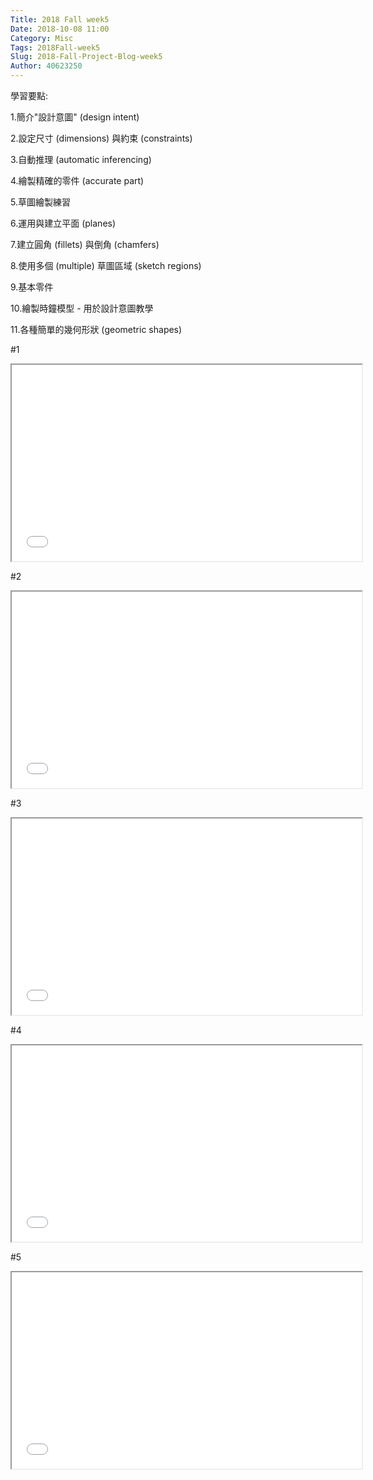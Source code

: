 ```yaml
---
Title: 2018 Fall week5
Date: 2018-10-08 11:00
Category: Misc
Tags: 2018Fall-week5
Slug: 2018-Fall-Project-Blog-week5
Author: 40623250
---
```



<!-- PELICAN_END_SUMMARY -->
學習要點:

1.簡介"設計意圖" (design intent)

2.設定尺寸 (dimensions) 與約束 (constraints)

3.自動推理 (automatic inferencing)

4.繪製精確的零件 (accurate part)

5.草圖繪製練習

6.運用與建立平面 (planes)

7.建立圓角 (fillets) 與倒角 (chamfers)

8.使用多個 (multiple) 草圖區域 (sketch regions)

9.基本零件

10.繪製時鐘模型 - 用於設計意圖教學

11.各種簡單的幾何形狀 (geometric shapes)

#1
<iframe width="560" height="314" src="//www.youtube.com/embed/WcPcmmMB7q0" allowfullscreen="allowfullscreen"></iframe>

#2
<iframe width="560" height="314" src="//www.youtube.com/embed/C0di2rktB7o" allowfullscreen="allowfullscreen"></iframe>

#3
<iframe width="560" height="314" src="//www.youtube.com/embed/tWb8IWIigzY" allowfullscreen="allowfullscreen"></iframe>

#4
<iframe width="560" height="314" src="//www.youtube.com/embed/OHLt5oDvqtY" allowfullscreen="allowfullscreen"></iframe>

#5
<iframe width="560" height="314" src="//www.youtube.com/embed/uwgFfjCHBk4?t=38s" allowfullscreen="allowfullscreen"></iframe>


